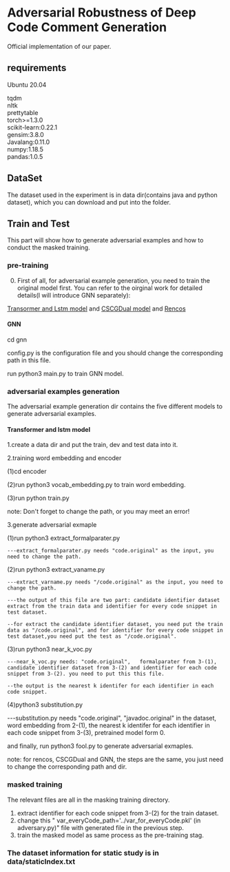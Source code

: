 # Adversarial Robustness of Deep Code Comment Generation<br>
Official implementation of our paper.<br>
## requirements

Ubuntu 20.04

tqdm<br>
nltk<br>
prettytable<br>
torch>=1.3.0<br>
scikit-learn:0.22.1<br>
gensim:3.8.0<br>
Javalang:0.11.0<br>
numpy:1.18.5<br>
pandas:1.0.5<br>
## DataSet
The dataset used in the experiment is in data dir(contains java and python dataset), which you can download and put into the folder.


## Train and Test
This part will show how to generate adversarial examples and how to conduct the masked training.

### pre-training

0. First of all, for adversarial example generation, you need to train the original model first. You can refer to the oirginal work for detailed details(I will introduce GNN separately):

[Transormer and Lstm model](https://github.com/wasiahmad/NeuralCodeSum)       and      [CSCGDual model](https://github.com/Bolin0215/CSCGDual)  and [Rencos](https://github.com/zhangj111/rencos)

#### GNN
cd gnn

config.py is the configuration file and you should change the corresponding path in this file.

run python3 main.py to train GNN model.


### adversarial examples generation

The adversarial example generation dir contains the five different models to generate adversarial examples.

#### Transformer and lstm model 

1.create a data dir and put the train, dev and test data into it.

2.training word embedding and  encoder

  (1)cd encoder
  
  (2)run python3 vocab_embedding.py  to train word embedding.
  
  (3)run python train.py
  
note: Don't forget to change the path, or you may meet an error!

3.generate adversarial exmaple

  (1)run python3 extract_formalparater.py
  
    ---extract_formalparater.py needs "code.original" as the input, you need to change the path.
  
  (2)run python3 extract_vaname.py
    
    ---extract_varname.py needs "/code.original" as the input, you need to change the path.
    
    ---the output of this file are two part: candidate identifier dataset extract from the train data and identifier for every code snippet in test dataset.
    
    --for extract the candidate identifier dataset, you need put the train data as "/code.original", and for identifier for every code snippet in test dataset,you need put the test as "/code.original".

  
  (3)run python3 near_k_voc.py
  
    ---near_k_voc.py needs: "code.original",   formalparater from 3-(1), candidate identifier dataset from 3-(2) and identifier for each code snippet from 3-(2). you need to put this this file.
    
    --the output is the nearest k identifer for each identifier in each code snippet.
  
  (4)python3 substitution.py 
  
  ---substitution.py needs "code.original", "javadoc.original" in the dataset, word embedding from 2-(1), the nearest k identifer for each identifier in each code snippet from 3-(3), pretrained model form 0. 
  
  and finally, run python3 fool.py to generate adversarial exmaples.

note: for rencos, CSCGDual and GNN, the steps are the same, you just need to change the corresponding path and dir.

### masked training

The relevant files are all in the masking training directory.

1. extract identifier for each code snippet from 3-(2) for the train dataset.
2. change this "  var_everyCode_path='../var_for_everyCode.pkl' (in adversary.py)"  file with generated file in the previous step.
3. train the masked model as same process as the pre-training  stag.


### The dataset information for static study is in data/staticIndex.txt
